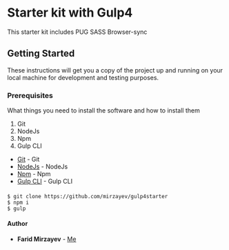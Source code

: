 # Starter kit with Gulp4

This starter kit includes PUG SASS Browser-sync

## Getting Started

These instructions will get you a copy of the project up and running on your local machine for development and testing purposes.

### Prerequisites

What things you need to install the software and how to install them

1. Git
2. NodeJs
3. Npm
4. Gulp CLI


* [Git](https://git-scm.com/) - Git
* [NodeJs](https://nodejs.org/en/download/) - NodeJs
* [Npm](https://www.npmjs.com/) - Npm
* [Gulp CLI](https://www.npmjs.com/package/gulp-cli) - Gulp CLI


#### 

```
$ git clone https://github.com/mirzayev/gulp4starter
$ npm i
$ gulp
```


#### Author

* **Farid Mirzayev** - [Me](https://github.com/mirzayev)